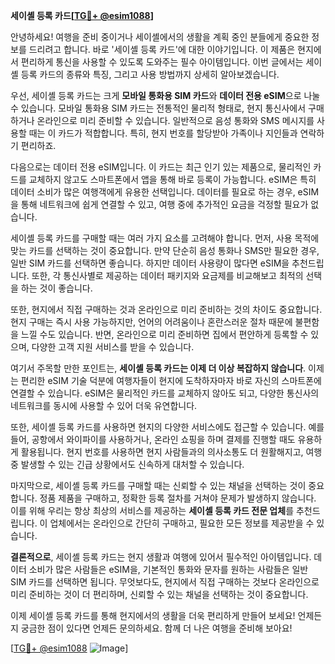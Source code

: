 **세이셸 등록 카드[[TG💪+ @esim1088](https://t.me/s/esim1088)]**

안녕하세요! 여행을 준비 중이거나 세이셸에서의 생활을 계획 중인 분들에게 중요한 정보를 드리려고 합니다. 바로 '세이셸 등록 카드'에 대한 이야기입니다. 이 제품은 현지에서 편리하게 통신을 사용할 수 있도록 도와주는 필수 아이템입니다. 이번 글에서는 세이셸 등록 카드의 종류와 특징, 그리고 사용 방법까지 상세히 알아보겠습니다.

우선, 세이셸 등록 카드는 크게 **모바일 통화용 SIM 카드**와 **데이터 전용 eSIM**으로 나눌 수 있습니다. 모바일 통화용 SIM 카드는 전통적인 물리적 형태로, 현지 통신사에서 구매하거나 온라인으로 미리 준비할 수 있습니다. 일반적으로 음성 통화와 SMS 메시지를 사용할 때는 이 카드가 적합합니다. 특히, 현지 번호를 할당받아 가족이나 지인들과 연락하기 편리하죠.

다음으로는 데이터 전용 eSIM입니다. 이 카드는 최근 인기 있는 제품으로, 물리적인 카드를 교체하지 않고도 스마트폰에서 앱을 통해 바로 등록이 가능합니다. eSIM은 특히 데이터 소비가 많은 여행객에게 유용한 선택입니다. 데이터를 필요로 하는 경우, eSIM을 통해 네트워크에 쉽게 연결할 수 있고, 여행 중에 추가적인 요금을 걱정할 필요가 없습니다.

세이셸 등록 카드를 구매할 때는 여러 가지 요소를 고려해야 합니다. 먼저, 사용 목적에 맞는 카드를 선택하는 것이 중요합니다. 만약 단순히 음성 통화나 SMS만 필요한 경우, 일반 SIM 카드를 선택하면 좋습니다. 하지만 데이터 사용량이 많다면 eSIM을 추천드립니다. 또한, 각 통신사별로 제공하는 데이터 패키지와 요금제를 비교해보고 최적의 선택을 하는 것이 좋습니다.

또한, 현지에서 직접 구매하는 것과 온라인으로 미리 준비하는 것의 차이도 중요합니다. 현지 구매는 즉시 사용 가능하지만, 언어의 어려움이나 혼란스러운 절차 때문에 불편함을 느낄 수도 있습니다. 반면, 온라인으로 미리 준비하면 집에서 편안하게 등록할 수 있으며, 다양한 고객 지원 서비스를 받을 수 있습니다.

여기서 주목할 만한 포인트는, **세이셸 등록 카드는 이제 더 이상 복잡하지 않습니다**. 이제는 편리한 eSIM 기술 덕분에 여행자들이 현지에 도착하자마자 바로 자신의 스마트폰에 연결할 수 있습니다. eSIM은 물리적인 카드를 교체하지 않아도 되고, 다양한 통신사의 네트워크를 동시에 사용할 수 있어 더욱 유연합니다.

또한, 세이셸 등록 카드를 사용하면 현지의 다양한 서비스에도 접근할 수 있습니다. 예를 들어, 공항에서 와이파이를 사용하거나, 온라인 쇼핑을 하며 결제를 진행할 때도 유용하게 활용됩니다. 현지 번호를 사용하면 현지 사람들과의 의사소통도 더 원활해지고, 여행 중 발생할 수 있는 긴급 상황에서도 신속하게 대처할 수 있습니다.

마지막으로, 세이셸 등록 카드를 구매할 때는 신뢰할 수 있는 채널을 선택하는 것이 중요합니다. 정품 제품을 구매하고, 정확한 등록 절차를 거쳐야 문제가 발생하지 않습니다. 이를 위해 우리는 항상 최상의 서비스를 제공하는 **세이셸 등록 카드 전문 업체**를 추천드립니다. 이 업체에서는 온라인으로 간단히 구매하고, 필요한 모든 정보를 제공받을 수 있습니다.

**결론적으로**, 세이셸 등록 카드는 현지 생활과 여행에 있어서 필수적인 아이템입니다. 데이터 소비가 많은 사람들은 eSIM을, 기본적인 통화와 문자를 원하는 사람들은 일반 SIM 카드를 선택하면 됩니다. 무엇보다도, 현지에서 직접 구매하는 것보다 온라인으로 미리 준비하는 것이 더 편리하며, 신뢰할 수 있는 채널을 선택하는 것이 중요합니다.

이제 세이셸 등록 카드를 통해 현지에서의 생활을 더욱 편리하게 만들어 보세요! 언제든지 궁금한 점이 있다면 언제든 문의하세요. 함께 더 나은 여행을 준비해 보아요!

[[TG💪+ @esim1088](https://t.me/s/esim1088) ![Image](https://i.postimg.cc/Y0z9fWf4/image.png)]